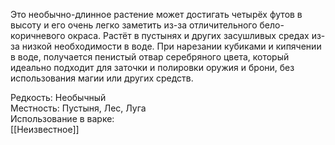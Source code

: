 Это необычно-длинное растение может достигать четырёх футов в высоту и его очень легко заметить из-за отличительного бело-коричневого окраса. Растёт в пустынях и других засушливых средах из-за низкой необходимости в воде. При нарезании кубиками и кипячении в воде, получается пенистый отвар серебряного цвета, который идеально подходит для заточки и полировки оружия и брони, без использования магии или других средств.<br>

Редкость: Необычный <br>
Местность: Пустыня, Лес, Луга<br>
Использование в варке:<br>
[[Неизвестное]]<br>